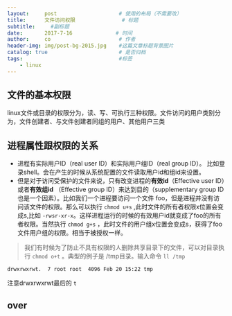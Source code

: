 ```yaml
---
layout:     post                    # 使用的布局（不需要改）
title:      文件访问权限               # 标题 
subtitle:     #副标题
date:       2017-7-16              # 时间
author:     co                      # 作者
header-img: img/post-bg-2015.jpg    #这篇文章标题背景图片
catalog: true                       # 是否归档
tags:                               #标签
    - linux
---
```

## 文件的基本权限
linux文件或目录的权限分为，读、写、可执行三种权限。文件访问的用户类别分为，文件创建者、与文件创建者同组的用户、其他用户三类

## 进程属性跟权限的关系
- 进程有实际用户ID（real user ID）和实际用户组ID（real group ID）。 比如登录shell。会在产生的时候从系统配置的文件读取用户id和组id来设置。
- 但是对于访问受保护的文件来说，只有改变进程的**有效id**（Effective user ID）或者**有效组id** （Effective group ID）来达到目的（supplementary group ID也是一个因素）。比如我们一个进程要访问一个文件 foo，但是进程并没有访问该文件的权限。那么可以执行 `chmod u+s` ,此时文件的所有者权限x位置会变成s,比如 `-rwsr-xr-x`。这样进程运行的时候的有效用户id就变成了foo的所有者权限。当然执行 `chmod g+s` ，此时文件的用户组x位置会变成s，获得了foo文件用户组的权限。相当于被授权一样。

> 我们有时候为了防止不具有权限的人删除共享目录下的文件，可以对目录执行 `chmod o+t` 。典型的例子是 /tmp目录。输入命令 `ll /tmp` 

```
drwxrwxrwt.  7 root root  4096 Feb 20 15:22 tmp
```
注意drwxrwxrwt最后的 `t`

## over
